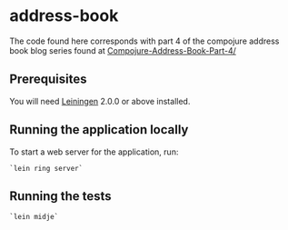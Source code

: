 # address-book

The code found here corresponds with part 4 of the compojure address book
blog series found at [Compojure-Address-Book-Part-4/](www.jarrodctaylor.com/posts/Compojure-Address-Book-Part-4/)

## Prerequisites

You will need [Leiningen][] 2.0.0 or above installed.

[leiningen]: https://github.com/technomancy/leiningen

## Running the application locally

To start a web server for the application, run:

    `lein ring server`

## Running the tests

    `lein midje`
